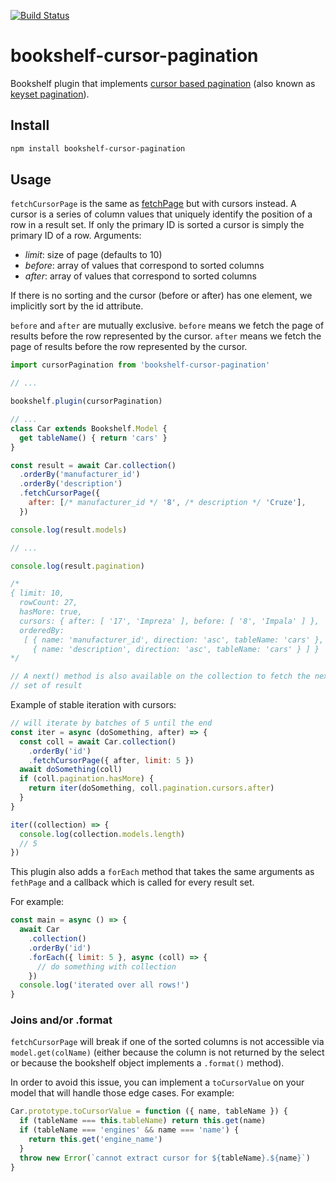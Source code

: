 [![Build Status](https://travis-ci.org/binded/bookshelf-cursor-pagination.svg?branch=master)](https://travis-ci.org/binded/bookshelf-cursor-pagination)

# bookshelf-cursor-pagination

Bookshelf plugin that implements [cursor based pagination](https://www.sitepoint.com/paginating-real-time-data-cursor-based-pagination/) (also known as [keyset pagination](http://use-the-index-luke.com/no-offset)).

## Install

```bash
npm install bookshelf-cursor-pagination
```

## Usage

`fetchCursorPage` is the same as
[fetchPage](http://bookshelfjs.org/#Model-instance-fetchPage) but with
cursors instead. A cursor is a series of column values that uniquely
identify the position of a row in a result set. If only the primary ID
is sorted a cursor is simply the primary ID of a row.
Arguments:
- *limit*: size of page (defaults to 10)
- *before*: array of values that correspond to sorted columns
- *after*: array of values that correspond to sorted columns

If there is no sorting and the cursor (before or after) has one element,
we implicitly sort by the id attribute.

`before` and `after` are mutually exclusive. `before` means we fetch the
page of results before the row represented by the cursor. `after` means
we fetch the page of results before the row represented by the cursor.

```javascript
import cursorPagination from 'bookshelf-cursor-pagination'

// ...

bookshelf.plugin(cursorPagination)

// ...
class Car extends Bookshelf.Model {
  get tableName() { return 'cars' }
}

const result = await Car.collection()
  .orderBy('manufacturer_id')
  .orderBy('description')
  .fetchCursorPage({
    after: [/* manufacturer_id */ '8', /* description */ 'Cruze'],
  })

console.log(result.models)

// ...

console.log(result.pagination)

/*
{ limit: 10,
  rowCount: 27,
  hasMore: true,
  cursors: { after: [ '17', 'Impreza' ], before: [ '8', 'Impala' ] },
  orderedBy:
   [ { name: 'manufacturer_id', direction: 'asc', tableName: 'cars' },
     { name: 'description', direction: 'asc', tableName: 'cars' } ] }
*/

// A next() method is also available on the collection to fetch the next
// set of result
```

Example of stable iteration with cursors:

```javascript
// will iterate by batches of 5 until the end
const iter = async (doSomething, after) => {
  const coll = await Car.collection()
    .orderBy('id')
    .fetchCursorPage({ after, limit: 5 })
  await doSomething(coll)
  if (coll.pagination.hasMore) {
    return iter(doSomething, coll.pagination.cursors.after)
  }
}

iter((collection) => {
  console.log(collection.models.length)
  // 5
})
```

This plugin also adds a `forEach` method that takes the same arguments
as `fethPage` and a callback which is called for every result set.

For example:

```javascript
const main = async () => {
  await Car
    .collection()
    .orderBy('id')
    .forEach({ limit: 5 }, async (coll) => {
      // do something with collection
    })
  console.log('iterated over all rows!')
}
```

### Joins and/or .format

`fetchCursorPage` will break if one of the sorted columns is not
accessible via `model.get(colName)` (either because the column is not
returned by the select or because the bookshelf object implements a
`.format()` method).

In order to avoid this issue, you can implement a `toCursorValue` on
your model that will handle those edge cases. For example:

```javascript
Car.prototype.toCursorValue = function ({ name, tableName }) {
  if (tableName === this.tableName) return this.get(name)
  if (tableName === 'engines' && name === 'name') {
    return this.get('engine_name')
  }
  throw new Error(`cannot extract cursor for ${tableName}.${name}`)
}
```

